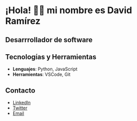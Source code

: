 # ¡Hola! 🧑‍💻 mi nombre es David Ramírez 



## Desarrrollador de software

## Tecnologías y Herramientas
- **Lenguajes**:  Python, JavaScript
- **Herramientas**: VSCode, Git


## Contacto
- [LinkedIn](https://www.linkedin.com/in/juanperez)
- [Twitter](https://twitter.com/juanperez)
- [Email](mailto:juanperez@example.com)

<!--
**code1608/code1608** is a ✨ _special_ ✨ repository because its `README.md` (this file) appears on your GitHub profile.

Here are some ideas to get you started:

- 🔭 I’m currently working on ...
- 🌱 I’m currently learning ...
- 👯 I’m looking to collaborate on ...
- 🤔 I’m looking for help with ...
- 💬 Ask me about ...
- 📫 How to reach me: ...
- 😄 Pronouns: ...
- ⚡ Fun fact: ...
-->
